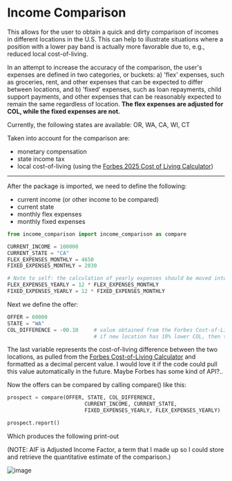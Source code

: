 # Income Comparison
This allows for the user to obtain a quick and dirty comparison of incomes in different locations in the U.S. This can help to illustrate situations where a position with a lower pay band is actually more favorable due to, e.g., reduced local cost-of-living. 

In an attempt to increase the accuracy of the comparison, the user's expenses are defined in two categories, or buckets: a) 'flex' expenses, such as groceries, rent, and other expenses that can be expected to differ between locations, and b) 'fixed' expenses, such as loan repayments, child support payments, and other expenses that can be reasonably expected to remain the same regardless of location. **The flex expenses are adjusted for COL, while the fixed expenses are not.**

Currently, the following states are available: OR, WA, CA, WI, CT

Taken into account for the comparison are:
- monetary compensation
- state income tax
- local cost-of-living (using the [Forbes 2025 Cost of Living Calculator](https://www.forbes.com/advisor/mortgages/real-estate/cost-of-living-calculator/))
-----------------------------

After the package is imported, we need to define the following: 
- current income (or other income to be compared)
- current state
- monthly flex expenses
- monthly fixed expenses

```python
from income_comparison import income_comparison as compare

CURRENT_INCOME = 100000
CURRENT_STATE = "CA"
FLEX_EXPENSES_MONTHLY = 4650
FIXED_EXPENSES_MONTHLY = 2030

# Note to self: the calculation of yearly expenses should be moved into the code, since most people are more likely to have a picture of monthly expenses than yearly expenses, which can then be easily calculated as here.
FLEX_EXPENSES_YEARLY = 12 * FLEX_EXPENSES_MONTHLY
FIXED_EXPENSES_YEARLY = 12 * FIXED_EXPENSES_MONTHLY
```

Next we define the offer:

```python
OFFER = 60000
STATE = "WA"
COL_DIFFERENCE = -00.10     # value obtained from the Forbes Cost-of-Living Calculator
                            # if new location has 10% lower COL, then this value should be -0.10, as it is here.
```

The last variable represents the cost-of-living difference between the two locations, as pulled from the [Forbes Cost-of-Living Calculator](https://www.forbes.com/advisor/mortgages/real-estate/cost-of-living-calculator/) and formatted as a decimal percent value. I would love it if the code could pull this value automatically in the future. Maybe Forbes has some kind of API?..

Now the offers can be compared by calling compare() like this:

```python
prospect = compare(OFFER, STATE, COL_DIFFERENCE, 
                         CURRENT_INCOME, CURRENT_STATE,
                         FIXED_EXPENSES_YEARLY, FLEX_EXPENSES_YEARLY)

prospect.report()
```

Which produces the following print-out 

(NOTE: AIF is Adjusted Income Factor, a term that I made up so I could store and retrieve the quantitative estimate of the comparison.) 

![image](https://github.com/user-attachments/assets/b4caa0b8-1523-4ba9-8909-4a9145adda1c)
